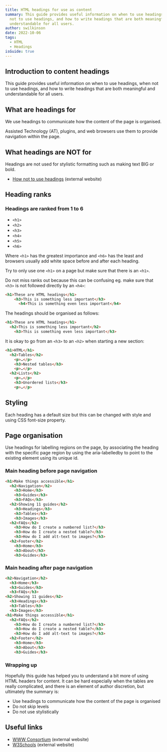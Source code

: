 ```yaml
---
title: HTML headings for use as content
summary: This guide provides useful information on when to use headings, when
  not to use headings, and how to write headings that are both meaningful and
  understandable for all users.
author: swilkinson
date: 2022-10-06
tags:
  - HTML
  - Headings
isGuide: true
---
```

## Introduction to content headings

This guide provides useful information on when to use headings, when not to use headings, and how to write headings that are both meaningful and understandable for all users.

## What are headings for

We use headings to communicate how the content of the page is organised. 

Assisted Technology (AT), plugins, and web browsers use them to provide navigation within the page.

## What headings are NOT for

Headings are not used for stylistic formatting such as making text BIG or bold.

* [H﻿ow not to use headings](https://www.wearediagram.com/blog/how-not-to-use-html-headings) (external website)

## Heading ranks

### Headings are ranked from 1 to 6

* `<h1>`
* `<h2>`
* `<h3>`
* `<h4>`
* `<h5>`
* `<h6>`

Where `<h1>` has the greatest importance and `<h6>` has the least and browsers usually add white space before and after each heading.

Try to only use one `<h1>` on a page but make sure that there is an `<h1>`.

Do not miss ranks out because this can be confusing eg. make sure that `<h3>` is not followed directly by an `<h4>`:

```html
<h1>These are HTML headings</h1>
    <h3>This is something less important</h3>
      <h4>This is something even less important</h4>
```

The headings should be organised as follows:

```html
<h1>These are HTML headings</h1>
  <h2>This is something less important</h2>
    <h3>This is something even less important</h3>
```

It is okay to go from an `<h3>` to an `<h2>` when starting a new section:

```html
<h1>HTML</h1>
  <h2>Tables</h2>
    <p>…</p>
    <h3>Nested tables</h3>
    <p>…</p>
  <h2>Lists</h2>
    <p>…</p>
    <h3>Unordered lists</h3>
    <p>…</p>
```

## Styling

Each heading has a default size but this can be changed with style and using CSS font-size property.

## Page organisation

Use headings for labelling regions on the page, by associating the heading with the specific page region by using the aria-labelledby to point to the existing element using its unique id. 

### Main heading before page navigation

```html
<h1>Make things accessible</h1>
  <h2>Navigation</h2>
    <h3>Home</h3>
    <h3>Guides</h3>
    <h3>FAQs</h3>
  <h2>Showing 11 guides</h2>
    <h3>Headings</h3>
    <h3>Tables</h3>
    <h3>Images</h3>
  <h2>FAQs</h2>
    <h3>How do I create a numbered list?</h3>
    <h3>How do I create a nested table?</h3>
    <h3>How do I add alt-text to images?</h3>
  <h2>Footer</h2>
    <h3>Home</h3>
    <h3>About</h3>
    <h3>Guides</h3>
```

### Main heading after page navigation

```html
<h2>Navigation</h2>
  <h3>Home</h3>
  <h3>Guides</h3>
  <h3>FAQs</h3>
<h2>Showing 11 guides</h2>
  <h3>Headings</h3>
  <h3>Tables</h3>
  <h3>Images</h3>
<h1>Make things accessible</h1>
  <h2>FAQs</h2>
    <h3>How do I create a numbered list?</h3>
    <h3>How do I create a nested table?</h3>
    <h3>How do I add alt-text to images?</h3>
  <h2>Footer</h2>
    <h3>Home</h3>
    <h3>About</h3>
    <h3>Guides</h3>
```

### Wrapping up

Hopefully this guide has helped you to understand a bit more of using HTML headers for content. It can be hard especially when the tables are really complicated, and there is an element of author discretion, but ultimately the summary is:

* Use headings to communicate how the content of the page is organised
* Do not skip levels
* Do not use stylistically

## Useful links

* [WWW Consortium](https://www.w3.org/WAI/tutorials/page-structure/headings/) (external website)
* [W3Schools](https://www.w3schools.com/html/html_headings.asp>) (external website)
